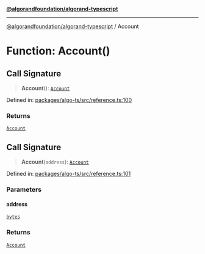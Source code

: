 [**@algorandfoundation/algorand-typescript**](../README.md)

***

[@algorandfoundation/algorand-typescript](../README.md) / Account

# Function: Account()

## Call Signature

> **Account**(): [`Account`](../type-aliases/Account.md)

Defined in: [packages/algo-ts/src/reference.ts:100](https://github.com/algorandfoundation/puya-ts/blob/main/packages/algo-ts/src/reference.ts#L100)

### Returns

[`Account`](../type-aliases/Account.md)

## Call Signature

> **Account**(`address`): [`Account`](../type-aliases/Account.md)

Defined in: [packages/algo-ts/src/reference.ts:101](https://github.com/algorandfoundation/puya-ts/blob/main/packages/algo-ts/src/reference.ts#L101)

### Parameters

#### address

[`bytes`](../type-aliases/bytes.md)

### Returns

[`Account`](../type-aliases/Account.md)
